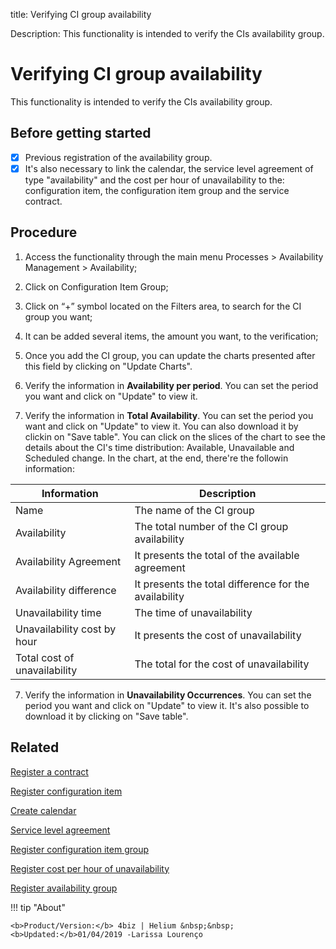 title: Verifying CI group availability

Description: This functionality is intended to verify the CIs availability group.
# Verifying CI group availability

This functionality is intended to verify the CIs availability group.

## Before getting started

- [x] Previous registration of the availability group. 
- [x] It's also necessary to link the calendar, the service level agreement of type "availability" and the cost per hour of unavailability to the: configuration item, the configuration item group and the service contract.

## Procedure

1.  Access the functionality through the main menu Processes \> Availability
    Management \> Availability;

2.  Click on Configuration Item Group;

3.  Click on “+” symbol located on the Filters area, to search for the CI group
    you want;

4.  It can be added several items, the amount you want, to the verification;

6.  Once you add the CI group, you can update the charts presented after this field by clicking on "Update Charts".

5.  Verify the information in **Availability per period**. You can set the period you want and click on "Update" to view it. 

6.  Verify the information in **Total Availability**. You can set the period you want and click on "Update" to view it. You can also download it by clickin on "Save table". You can click on the slices of the chart to see the details about the CI's time distribution: Available, Unavailable and Scheduled change. In the chart, at the end, there're the followin information:

|Information|Description|
|-----------|-----------|
|Name|The name of the CI group|
|Availability|The total number of the CI group availability|
|Availability Agreement|It presents the total of the available agreement|
|Availability difference|It presents the total difference for the availability|
|Unavailability time|The time of unavailability|
|Unavailability cost by hour|It presents the cost of unavailability|
|Total cost of unavailability|The total for the cost of unavailability|

7.  Verify the information in **Unavailability Occurrences**. You can set the period you want and click on "Update" to view it. It's also possible to download it by clicking on "Save table".


Related
-----------

   [Register a contract](/en-us/4biz-helium/additional-features/contract-management/use/register-contract.html)

   [Register configuration item](/en-us/4biz-helium/processes/configuration/use/register-CI.html)

   [Create calendar](/en-us/4biz-helium/platform-administration/time/create-calendar.html) 

   [Service level agreement](/en-us/4biz-helium/processes/service-level/use/service-level-agreement.html)

  [Register configuration item group](/en-us/4biz-helium/processes/configuration/configuration/register-configuration-item-group.html) 

   [Register cost per hour of unavailability](/en-us/4biz-helium/processes/configuration/use/cost-per-hour-unavailability.html)

  [Register availability group](/en-us/4biz-helium/processes/availability/configuration/register-availability-group.html) 

!!! tip "About"

    <b>Product/Version:</b> 4biz | Helium &nbsp;&nbsp;
    <b>Updated:</b>01/04/2019 -Larissa Lourenço

